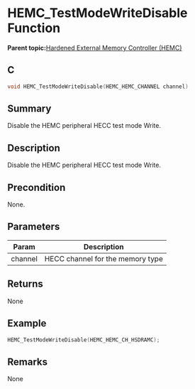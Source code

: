 # HEMC\_TestModeWriteDisable Function

**Parent topic:**[Hardened External Memory Controller \(HEMC\)](GUID-1503BB87-D5B3-4C8C-A91F-2AA286252046.md)

## C

```c
void HEMC_TestModeWriteDisable(HEMC_HEMC_CHANNEL channel)
```

## Summary

Disable the HEMC peripheral HECC test mode Write.

## Description

Disable the HEMC peripheral HECC test mode Write.

## Precondition

None.

## Parameters

|Param|Description|
|-----|-----------|
|channel|HECC channel for the memory type|

## Returns

None

## Example

```c
HEMC_TestModeWriteDisable(HEMC_HEMC_CH_HSDRAMC);
```

## Remarks

None

